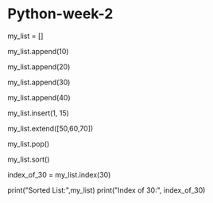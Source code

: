 # Python-week-2

my_list = []

my_list.append(10)

my_list.append(20)

my_list.append(30)

my_list.append(40)

my_list.insert(1, 15)

my_list.extend([50,60,70])

my_list.pop()

my_list.sort()

index_of_30 = my_list.index(30)

print("Sorted List:",my_list)
print("Index of 30:", index_of_30)
